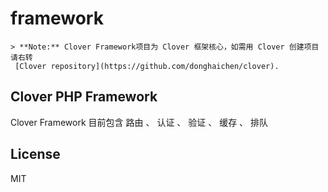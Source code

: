 # framework
    > **Note:** Clover Framework项目为 Clover 框架核心，如需用 Clover 创建项目请右转
     [Clover repository](https://github.com/donghaichen/clover).

## Clover PHP Framework

Clover Framework 目前包含 路由 、 认证 、 验证 、 缓存 、 排队

## License

MIT
